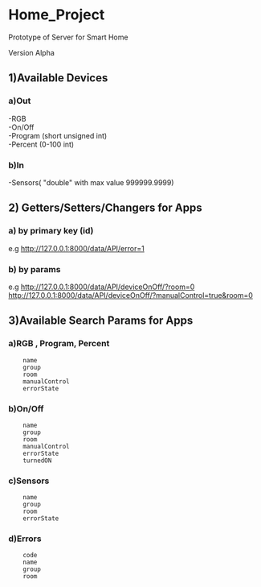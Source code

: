# Home_Project
Prototype of Server for Smart Home

 Version Alpha
## 1)Available Devices
### a)Out  
 -RGB  
  -On/Off  
  -Program (short unsigned int)  
  -Percent (0-100 int)  
###  b)In  
  -Sensors( "double" with max value 999999.9999)  

## 2) Getters/Setters/Changers for Apps
### a) by primary key (id)
 e.g http://127.0.0.1:8000/data/API/error=1
### b) by params
 e.g http://127.0.0.1:8000/data/API/deviceOnOff/?room=0  
 http://127.0.0.1:8000/data/API/deviceOnOff/?manualControl=true&room=0

## 3)Available Search Params for Apps
### a)RGB , Program, Percent
        name
        group
        room
        manualControl
        errorState  
### b)On/Off
        name
        group
        room
        manualControl
        errorState
        turnedON
### c)Sensors
        name
        group
        room
        errorState
### d)Errors
        code
        name
        group
        room

